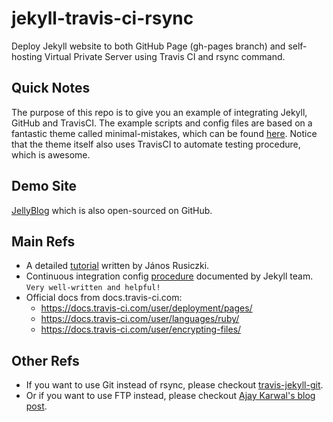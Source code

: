 # jekyll-travis-ci-rsync
Deploy Jekyll website to both GitHub Page (gh-pages branch) and self-hosting Virtual Private Server using Travis CI and rsync command. 

## Quick Notes
The purpose of this repo is to give you an example of integrating Jekyll, GitHub and TravisCI. The example scripts and config files are based on a fantastic theme called minimal-mistakes, which can be found [here](https://github.com/mmistakes/minimal-mistakes). Notice that the theme itself also uses TravisCI to automate testing procedure, which is awesome. 

## Demo Site
[JellyBlog](https://nichenjie.com/) which is also open-sourced on GitHub.

## Main Refs
* A detailed [tutorial](https://www.rusiczki.net/2018/01/25/use-travis-to-build-and-deploy-your-jekyll-site-through-ssh/) written by János Rusiczki.
* Continuous integration config [procedure](https://jekyllrb.com/docs/continuous-integration/travis-ci/) documented by Jekyll team. `Very well-written and helpful!`
* Official docs from docs.travis-ci.com:
  - https://docs.travis-ci.com/user/deployment/pages/
  - https://docs.travis-ci.com/user/languages/ruby/
  - https://docs.travis-ci.com/user/encrypting-files/

## Other Refs
* If you want to use Git instead of rsync, please checkout [travis-jekyll-git](https://github.com/felixrieseberg/travis-jekyll-git).
* Or if you want to use FTP instead, please checkout [Ajay Karwal's blog post](https://ajaykarwal.com/deploying-jekyll-using-travis-ci/).
